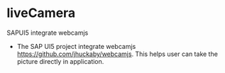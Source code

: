# liveCamera
SAPUI5 integrate webcamjs

- The SAP UI5 project integrate webcamjs https://github.com/jhuckaby/webcamjs. This helps user can take the picture directly in application.